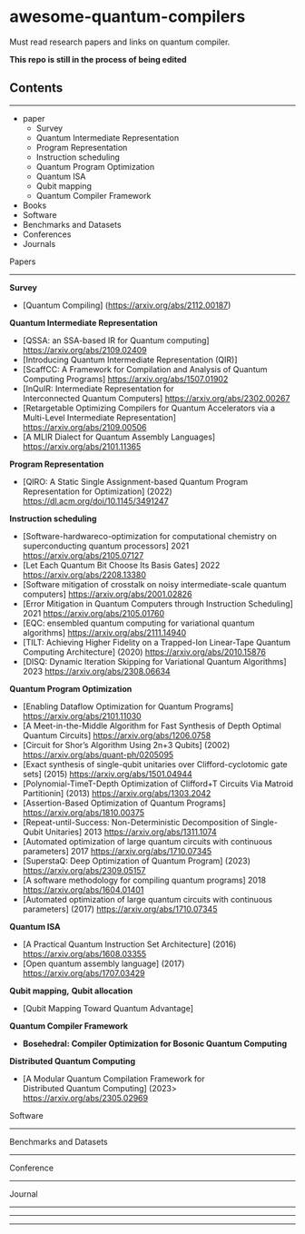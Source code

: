 # awesome-quantum-compilers
Must read research papers and links on quantum compiler.


**This repo is still in the process of being edited**



## Contents
___

+ paper
  + Survey
  + Quantum Intermediate Representation
  + Program Representation
  + Instruction scheduling
  + Quantum Program Optimization
  + Quantum ISA
  + Qubit mapping
  + Quantum Compiler Framework
+ Books
+ Software
+ Benchmarks and Datasets
+ Conferences
+ Journals



Papers
___

**Survey**
+ [Quantum Compiling] (https://arxiv.org/abs/2112.00187) 


**Quantum Intermediate Representation**
+ [QSSA: an SSA-based IR for Quantum computing] <https://arxiv.org/abs/2109.02409>
+ [Introducing Quantum Intermediate Representation (QIR)] 
+ [ScaffCC: A Framework for Compilation and Analysis of Quantum Computing Programs] <https://arxiv.org/abs/1507.01902> 
+ [InQuIR: Intermediate Representation for Interconnected Quantum Computers] <https://arxiv.org/abs/2302.00267>
+ [Retargetable Optimizing Compilers for Quantum Accelerators via a Multi-Level Intermediate Representation] <https://arxiv.org/abs/2109.00506> 
+ [A MLIR Dialect for Quantum Assembly Languages] <https://arxiv.org/abs/2101.11365>


**Program Representation**
+ [QIRO: A Static Single Assignment-based Quantum Program Representation for Optimization] (2022) <https://dl.acm.org/doi/10.1145/3491247>


**Instruction scheduling**
+ [Software-hardwareco-optimization for computational chemistry on superconducting quantum processors] 2021 <https://arxiv.org/abs/2105.07127>
+ [Let Each Quantum Bit Choose Its Basis Gates] 2022 <https://arxiv.org/abs/2208.13380>
+ [Software mitigation of crosstalk on noisy intermediate-scale quantum computers] <https://arxiv.org/abs/2001.02826>
+ [Error Mitigation in Quantum Computers through Instruction Scheduling] 2021 <https://arxiv.org/abs/2105.01760>
+ [EQC: ensembled quantum computing for variational quantum algorithms] <https://arxiv.org/abs/2111.14940>
+ [TILT: Achieving Higher Fidelity on a Trapped-Ion Linear-Tape Quantum Computing Architecture] (2020) <https://arxiv.org/abs/2010.15876>
+ [DISQ: Dynamic Iteration Skipping for Variational Quantum Algorithms] 2023 <https://arxiv.org/abs/2308.06634>


**Quantum Program Optimization**
+ [Enabling Dataflow Optimization for Quantum Programs] <https://arxiv.org/abs/2101.11030>
+ [A Meet-in-the-Middle Algorithm for Fast Synthesis of Depth Optimal Quantum Circuits] <https://arxiv.org/abs/1206.0758>
+ [Circuit for Shor’s Algorithm Using 2n+3 Qubits] (2002) <https://arxiv.org/abs/quant-ph/0205095>
+ [Exact synthesis of single-qubit unitaries over Clifford-cyclotomic gate sets] (2015) <https://arxiv.org/abs/1501.04944>
+ [Polynomial-TimeT-Depth Optimization of Clifford+T Circuits Via Matroid Partitionin] (2013) <https://arxiv.org/abs/1303.2042>
+ [Assertion-Based Optimization of Quantum Programs] <https://arxiv.org/abs/1810.00375>
+ [Repeat-until-Success: Non-Deterministic Decomposition of Single-Qubit Unitaries] 2013 <https://arxiv.org/abs/1311.1074>
+ [Automated optimization of large quantum circuits with continuous parameters] 2017 <https://arxiv.org/abs/1710.07345>
+ [SuperstaQ: Deep Optimization of Quantum Program] (2023) <https://arxiv.org/abs/2309.05157>
+ [A software methodology for compiling quantum programs] 2018 <https://arxiv.org/abs/1604.01401>
+ [Automated optimization of large quantum circuits with continuous parameters] (2017) <https://arxiv.org/abs/1710.07345>



**Quantum ISA**
+ [A Practical Quantum Instruction Set Architecture] (2016) <https://arxiv.org/abs/1608.03355>
+ [Open quantum assembly language] (2017) <https://arxiv.org/abs/1707.03429>


**Qubit mapping,** **Qubit allocation**
+ [Qubit Mapping Toward Quantum Advantage]


**Quantum Compiler Framework**
- **Bosehedral: Compiler Optimization for Bosonic Quantum Computing**


**Distributed Quantum Computing**
+ [A Modular Quantum Compilation Framework for Distributed Quantum Computing] (2023> <https://arxiv.org/abs/2305.02969>



Software
___





Benchmarks and Datasets
___



Conference
___



Journal
___
***
___
